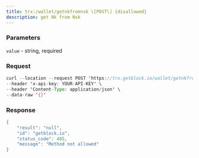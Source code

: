 ```yaml
---
title: trx:/wallet/getnkfromnsk \[POST\] {disallowed}
description: get Nk from Nsk
---
```


### Parameters


`value` - string, required

### Request

``` java
curl --location --request POST 'https://trx.getblock.io/wallet/getnkfromnsk' \
--header 'x-api-key: YOUR-API-KEY' \
--header 'Content-Type: application/json' \
--data-raw '{}'
```

###  Response

``` java
{
    "result": "null",
    "id": "getblock.io",
    "status_code": 405,
    "message": "Method not allowed"
}
```

